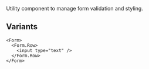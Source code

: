 Utility component to manage form validation and styling.

## Variants

```tsx
<Form>
  <Form.Row>
    <input type="text" />
  </Form.Row>
</Form>
```

